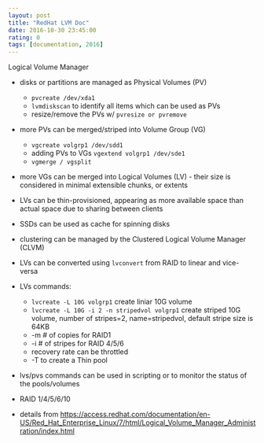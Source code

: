```yaml
---
layout: post
title: "RedHat LVM Doc"
date: 2016-10-30 23:45:00
rating: 0
tags: [documentation, 2016]
---
```


Logical Volume Manager
- disks or partitions are managed as Physical Volumes (PV)
    - `pvcreate /dev/xda1`
    - `lvmdiskscan` to identify all items which can be used as PVs
    - resize/remove the PVs w/ `pvresize or pvremove`
- more PVs can be merged/striped into Volume Group (VG)
    - `vgcreate volgrp1 /dev/sdd1`
    - adding PVs to VGs `vgextend volgrp1 /dev/sde1`
    - `vgmerge / vgsplit`
- more VGs can be merged into Logical Volumes (LV) - their size is considered in minimal extensible chunks, or extents
- LVs can be thin-provisioned, appearing as more available space than actual space due to sharing between clients
- SSDs can be used as cache for spinning disks
- clustering can be managed by the Clustered Logical Volume Manager (CLVM)
- LVs can be converted using `lvconvert` from RAID to linear and vice-versa

- LVs commands:
    - `lvcreate -L 10G volgrp1` create liniar 10G volume
    - `lvcreate -L 10G -i 2 -n stripedvol volgrp1` create striped 10G volume, number of stripes=2, name=stripedvol, default stripe size is 64KB
    - -m # of copies for RAID1
    - -i # of stripes for RAID 4/5/6
    - recovery rate can be throttled
    - -T to create a Thin pool
- lvs/pvs commands can be used in scripting or to monitor the status of the pools/volumes
- RAID 1/4/5/6/10
- details from https://access.redhat.com/documentation/en-US/Red_Hat_Enterprise_Linux/7/html/Logical_Volume_Manager_Administration/index.html
